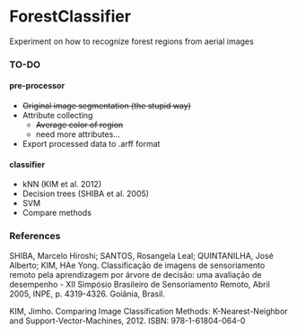 ForestClassifier
================

Experiment on how to recognize forest regions from aerial images

### TO-DO ###

#### pre-processor ####
* <del>Original image segmentation (the stupid way)</del>
* Attribute collecting
    * <del>Average color of region</del>
    * need more attributes...
* Export processed data to .arff format

#### classifier ####
* kNN (KIM et al. 2012)
* Decision trees (SHIBA et al. 2005)
* SVM
* Compare methods


### References ###

SHIBA, Marcelo Hiroshi; SANTOS, Rosangela Leal; QUINTANILHA, José Alberto; KIM, HAe Yong. Classificação de imagens de sensoriamento remoto pela aprendizagem por árvore de decisão: uma avaliação de desempenho - XII Simpósio Brasileiro de Sensoriamento Remoto, Abril 2005, INPE, p. 4319-4326. Goiânia, Brasil.

KIM, Jimho. Comparing Image Classification Methods: K-Nearest-Neighbor and Support-Vector-Machines, 2012. ISBN: 978-1-61804-064-0